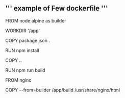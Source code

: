 ## ''' example of Few dockerfile '''

FROM node:alpine as builder

WORKDIR '/app'

COPY package.json .

RUN npm install 

COPY ..

RUN npm run build 

FROM nginx

COPY --from=builder /app/build /usr/share/nginx/html

